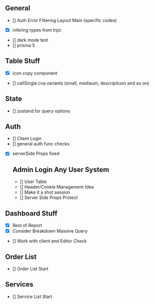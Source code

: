 
## General

- [] Auth Error Filtering Layout Main (specific codes)
- [x] infering types from trpc
- [] dark mode test
- [] prisma 5


## Table Stuff
- [x] icon copy component
- [] cellSingle cva variants (small, mediaum, descriptiuon and so on)

## State

- [] zustand for query options

## Auth

- [] Client Login
- [] general auth func checks
- [x] serverSide Props fixed

    ## Admin Login Any User System

    - [] User Table
    - [] Header/Cookie Management Idea
    - [] Make it a shot session
    - [] Server Side Props Protect



## Dashboard Stuff

- [x] Rest of Report
- [x] Consider Breakdown Massive Query
- [] Work with client and Editor Check


## Order List

- [] Order List Start


## Services

- [] Service List Start